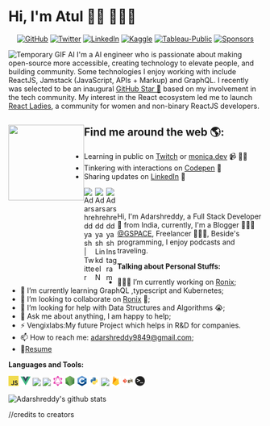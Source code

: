 # Hi, I'm Atul 👋🏾 👩🏾‍💻


<p align="center">
	<a href="https://github.com/Atul-Anand-Jha"><img src="https://img.shields.io/github/followers/Atul-Anand-Jha.svg?label=GitHub&style=social" alt="GitHub"></a>
	<a href="https://twitter.com/Atul_Anand_Jha"><img src="https://img.shields.io/twitter/follow/Atul_Anand_Jha?label=Twitter&style=social" alt="Twitter"></a>
	<a href="https://www.linkedin.com/in/atul-anand-jha"><img src="https://img.shields.io/badge/LinkedIn--_.svg?style=social&logo=linkedin" alt="LinkedIn"></a>
	<a href="https://www.kaggle.com/atulanandjha"><img src="https://img.shields.io/badge/Kaggle-EXPERT-purple.svg?style=social&logo=linkedin" alt="Kaggle"></a>
	<a href="https://public.tableau.com/profile/atul.anand3150#!/"><img src="hhttps://img.shields.io/badge/TABLEAU-WIZARD-skyblue.svg?style=social&logo=linkedin" alt="Tableau-Public"></a>
	<a href="https://github.com/sponsors/Atul-Anand-Jha"><img src="https://img.shields.io/badge/Sponsors--_.svg?style=social&logo=github&logoColor=EA4AAA" alt="Sponsors"></a>
</p>

<img src="https://swisscognitive.ch/wp/wp-content/uploads/2016/12/anim_brain_side_header.gif" alt="Temporary GIF AI">
I'm a AI engineer who is passionate about making open-source more accessible, creating technology to elevate people, and building community. Some technologies I enjoy working with include ReactJS, Jamstack (JavaScript, APIs + Markup) and GraphQL. I recently was selected to be an inaugural <a href="https://stars.github.com/">GitHub Star 🌟</a> based on my involvement in the tech community.  My interest in the React ecosystem led me to launch <a href="https://www.meetup.com/React-Ladies/">React Ladies</a>, a community for women and non-binary ReactJS developers.


## Find me around the web 🌎: <a href="https://github.com/sponsors/M0nica"><img align="left" width="150" height="150" src="https://github.com/M0nica/M0nica/blob/main/octomonica/m0nica-octocat-rotating.gif?raw=true"></a>
- Learning in public on <a href="https://www.twitch.tv/blacktechdiva">Twitch</a> or <a href="https://www.monica.dev">monica.dev</a> 📹 ✍🏾
- Tinkering with interactions on <a href="https://codepen.io/m0nica"> Codepen</a> 🏓
- Sharing updates on <a href="https://www.linkedin.com/in/monicampowell/">LinkedIn</a> 💼



<a href="https://twitter.com/adarshreddyash">
  <img align="left" alt="Adarshreddyash | Twitter" width="22px" src="https://cdn.jsdelivr.net/npm/simple-icons@v3/icons/twitter.svg" />
</a>
<a href="https://www.linkedin.com/in/adarshreddyash/">
  <img align="left" alt="Adarshreddyash LinkdeIN" width="22px" src="https://cdn.jsdelivr.net/npm/simple-icons@v3/icons/linkedin.svg" />
</a>
<a href="https://www.instagram.com/adarshreddyash/">
  <img align="left" alt="Adarshreddyash Instagram" width="22px" src="https://cdn.jsdelivr.net/npm/simple-icons@v3/icons/instagram.svg" />
</a>
<br />
<br />

Hi, I'm Adarshreddy, a Full Stack Developer 🚀 from India, currently, I'm a Blogger 🙍🏽‍♂️ [@GSPACE](https://glammingspace.blogspot.com), Freelancer 👨🏽‍💻, Beside's programming, I enjoy podcasts and traveling.
  
**Talking about Personal Stuffs:**

- 👨🏽‍💻 I’m currently working on [Ronix](https://github.com/Adarshreddyash/ronix-frontend);
- 🌱 I’m currently learning GraphQL ,typescript and Kubernetes; 
- 👯 I’m looking to collaborate on [Ronix](https://github.com/Adarshreddyash/ronix-frontend) 🤝;
- 🤔 I’m looking for help with Data Structures and Algorithms 😭;
- 💬 Ask me about anything, I am happy to help;
- ⚡️ Vengixlabs:My future Project which helps in R&D for companies. 
- 📫 How to reach me: adarshreddy9849@gmail.com;
- 📝[Resume](https://adarshreddyash.me/assets/Adarshreddy's%20Resume.pdf)

**Languages and Tools:**  

<code><img height="20" src="https://raw.githubusercontent.com/github/explore/80688e429a7d4ef2fca1e82350fe8e3517d3494d/topics/javascript/javascript.png"></code>
<code><img height="20" src="https://raw.githubusercontent.com/github/explore/80688e429a7d4ef2fca1e82350fe8e3517d3494d/topics/vue/vue.png"></code>
<code><img height="20" src="https://cdn.iconscout.com/icon/free/png-512/django-12-1175186.png"></code>
<code><img height="20" src="https://upload.wikimedia.org/wikipedia/commons/thumb/1/10/CSS3_and_HTML5_logos_and_wordmarks.svg/791px-CSS3_and_HTML5_logos_and_wordmarks.svg.png"></code>
<code><img height="20" src="https://raw.githubusercontent.com/github/explore/5c058a388828bb5fde0bcafd4bc867b5bb3f26f3/topics/graphql/graphql.png"></code>
<code><img height="20" src="https://raw.githubusercontent.com/github/explore/80688e429a7d4ef2fca1e82350fe8e3517d3494d/topics/nodejs/nodejs.png"></code>
<code><img height="20" src="https://raw.githubusercontent.com/github/explore/80688e429a7d4ef2fca1e82350fe8e3517d3494d/topics/cpp/cpp.png"></code>
<code><img height="20" src="https://raw.githubusercontent.com/github/explore/80688e429a7d4ef2fca1e82350fe8e3517d3494d/topics/python/python.png"></code>
<code><img height="20" src="https://cdn.iconscout.com/icon/free/png-512/aws-1869025-1583149.png"></code>
<code><img height="20" src="https://raw.githubusercontent.com/github/explore/80688e429a7d4ef2fca1e82350fe8e3517d3494d/topics/firebase/firebase.png"></code>
<code><img height="20" src="https://raw.githubusercontent.com/github/explore/80688e429a7d4ef2fca1e82350fe8e3517d3494d/topics/git/git.png"></code>
<code><img height="20" src="https://raw.githubusercontent.com/github/explore/80688e429a7d4ef2fca1e82350fe8e3517d3494d/topics/terminal/terminal.png"></code>



![Adarshreddy's github stats](https://github-readme-stats.vercel.app/api?username=adarshreddyash&show_icons=true&hide_border=true)

//credits to creators
